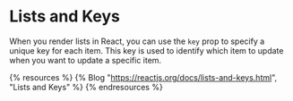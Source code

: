 # Lists and Keys

When you render lists in React, you can use the `key` prop to specify a unique key for each item. This key is used to identify which item to update when you want to update a specific item.

{% resources %}
  {% Blog "https://reactjs.org/docs/lists-and-keys.html", "Lists and Keys" %}
{% endresources %}
